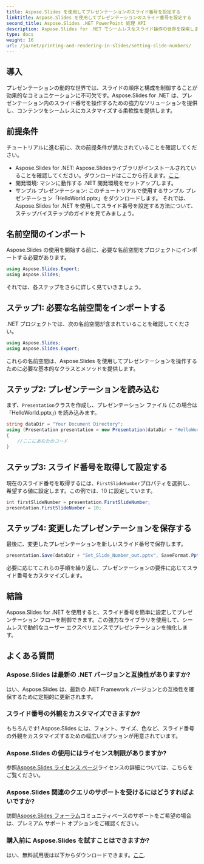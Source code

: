 ```yaml
---
title: Aspose.Slides を使用してプレゼンテーションのスライド番号を設定する
linktitle: Aspose.Slides を使用してプレゼンテーションのスライド番号を設定する
second_title: Aspose.Slides .NET PowerPoint 処理 API
description: Aspose.Slides for .NET でシームレスなスライド操作の世界を探索しましょう。スライド番号を簡単に設定して、プレゼンテーション体験を向上させる方法を学びます。
type: docs
weight: 16
url: /ja/net/printing-and-rendering-in-slides/setting-slide-numbers/
---
```

## 導入
プレゼンテーションの動的な世界では、スライドの順序と構成を制御することが効果的なコミュニケーションに不可欠です。Aspose.Slides for .NET は、プレゼンテーション内のスライド番号を操作するための強力なソリューションを提供し、コンテンツをシームレスにカスタマイズする柔軟性を提供します。
## 前提条件
チュートリアルに進む前に、次の前提条件が満たされていることを確認してください。
-  Aspose.Slides for .NET: Aspose.Slidesライブラリがインストールされていることを確認してください。ダウンロードはここから行えます。[ここ](https://releases.aspose.com/slides/net/).
- 開発環境: マシンに動作する .NET 開発環境をセットアップします。
- サンプル プレゼンテーション: このチュートリアルで使用するサンプル プレゼンテーション「HelloWorld.pptx」をダウンロードします。
それでは、Aspose.Slides for .NET を使用してスライド番号を設定する方法について、ステップバイステップのガイドを見てみましょう。
## 名前空間のインポート
Aspose.Slides の使用を開始する前に、必要な名前空間をプロジェクトにインポートする必要があります。
```csharp
using Aspose.Slides.Export;
using Aspose.Slides;
```
それでは、各ステップをさらに詳しく見ていきましょう。
## ステップ1: 必要な名前空間をインポートする
.NET プロジェクトでは、次の名前空間が含まれていることを確認してください。
```csharp
using Aspose.Slides;
using Aspose.Slides.Export;
```
これらの名前空間は、Aspose.Slides を使用してプレゼンテーションを操作するために必要な基本的なクラスとメソッドを提供します。
## ステップ2: プレゼンテーションを読み込む
まず、`Presentation`クラスを作成し、プレゼンテーション ファイル (この場合は「HelloWorld.pptx」) を読み込みます。
```csharp
string dataDir = "Your Document Directory";
using (Presentation presentation = new Presentation(dataDir + "HelloWorld.pptx"))
{
    //ここにあなたのコード
}
```
## ステップ3: スライド番号を取得して設定する
現在のスライド番号を取得するには、`FirstSlideNumber`プロパティを選択し、希望する値に設定します。この例では、10 に設定しています。
```csharp
int firstSlideNumber = presentation.FirstSlideNumber;
presentation.FirstSlideNumber = 10;
```
## ステップ4: 変更したプレゼンテーションを保存する
最後に、変更したプレゼンテーションを新しいスライド番号で保存します。
```csharp
presentation.Save(dataDir + "Set_Slide_Number_out.pptx", SaveFormat.Pptx);
```
必要に応じてこれらの手順を繰り返し、プレゼンテーションの要件に応じてスライド番号をカスタマイズします。
## 結論
Aspose.Slides for .NET を使用すると、スライド番号を簡単に設定してプレゼンテーション フローを制御できます。この強力なライブラリを使用して、シームレスで動的なユーザー エクスペリエンスでプレゼンテーションを強化します。
## よくある質問
### Aspose.Slides は最新の .NET バージョンと互換性がありますか?
はい、Aspose.Slides は、最新の .NET Framework バージョンとの互換性を確保するために定期的に更新されます。
### スライド番号の外観をカスタマイズできますか?
もちろんです! Aspose.Slides には、フォント、サイズ、色など、スライド番号の外観をカスタマイズするための幅広いオプションが用意されています。
### Aspose.Slides の使用にはライセンス制限がありますか?
参照[Aspose.Slides ライセンス ページ](https://purchase.aspose.com/buy)ライセンスの詳細については、こちらをご覧ください。
### Aspose.Slides 関連のクエリのサポートを受けるにはどうすればよいですか?
訪問[Aspose.Slides フォーラム](https://forum.aspose.com/c/slides/11)コミュニティベースのサポートをご希望の場合は、プレミアム サポート オプションをご確認ください。
### 購入前に Aspose.Slides を試すことはできますか?
はい、無料試用版は以下からダウンロードできます。[ここ](https://releases.aspose.com/).